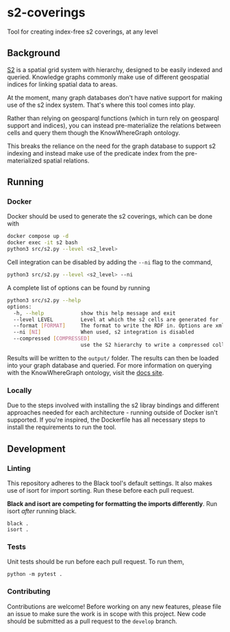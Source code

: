 # s2-coverings
Tool for creating index-free s2 coverings, at any level

## Background

[S2](http://s2geometry.io/) is a spatial grid system with hierarchy, designed to be easily indexed and queried. Knowledge graphs commonly make use of different geospatial indices for linking spatial data to areas.

At the moment, many graph databases don't have native support for making use of the s2 index system. That's where this tool comes into play.

Rather than relying on geosparql functions (which in turn rely on geosparql support and indices), you can instead pre-materialize the relations between cells and query them though the KnowWhereGraph ontology.

This breaks the reliance on the need for the graph database to support s2 indexing and instead make use of the predicate index from the pre-materialized spatial relations.

## Running

### Docker

Docker should be used to generate the s2 coverings, which can be done with

```bash
docker compose up -d
docker exec -it s2 bash
python3 src/s2.py --level <s2_level>
```

Cell integration can be disabled by adding the `--ni` flag to the command,

```bash
python3 src/s2.py --level <s2_level> --ni
```

A complete list of options can be found by running
```bash
python3 src/s2.py --help
options:
  -h, --help            show this help message and exit
  --level LEVEL         Level at which the s2 cells are generated for
  --format [FORMAT]     The format to write the RDF in. Options are xml, n3, turtle, nt, pretty-xml, trix, trig, nquads, json-ld, hext
  --ni [NI]             When used, s2 integration is disabled
  --compressed [COMPRESSED]
                        use the S2 hierarchy to write a compressed collection of relations at various levels
```
Results will be written to the `output/` folder. The results can then be loaded into your graph database and queried. For more information on querying with the KnowWhereGraph ontology, visit the [docs site](https://knowwheregraph.github.io/#/).

### Locally

Due to the steps involved with installing the s2 libray bindings and different approaches needed for each architecture - running outside of Docker isn't supported. If you're inspired, the Dockerfile has all necessary steps to install the requirements to run the tool.

## Development

### Linting

This repository adheres to the Black tool's default settings. It also makes use of isort for import sorting.  Run these before each pull request. 

**Black and isort are competing for formatting the imports differently**. Run isort _after_ running black.

```commandline
black .
isort .
```

### Tests

Unit tests should be run before each pull request. To run them,

`python -m pytest .`

### Contributing

Contributions are welcome! Before working on any new features, please file an issue to make sure the work is in scope with this project. New code should be submitted as a pull request to the `develop` branch.